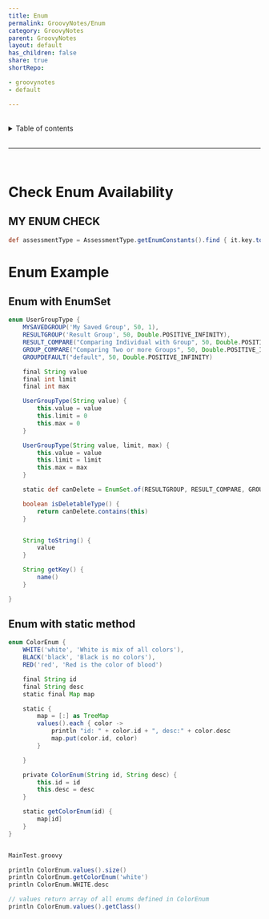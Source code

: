 ```yaml
---
title: Enum
permalink: GroovyNotes/Enum
category: GroovyNotes
parent: GroovyNotes
layout: default
has_children: false
share: true
shortRepo:

- groovynotes
- default

---
```


<br/>    

<details markdown="block">    
<summary>    
Table of contents    
</summary>    
{: .text-delta }    
1. TOC    
{:toc}    
</details>    

<br/>    

***    

<br/>    

# Check Enum Availability

## MY ENUM CHECK

 ```groovy    
def assessmentType = AssessmentType.getEnumConstants().find { it.key.toLowerCase() == securityParamMap.get('assessmentType').toLowerCase() }    
```    

# Enum Example

## Enum with EnumSet

```groovy    
enum UserGroupType {
    MYSAVEDGROUP('My Saved Group', 50, 1),
    RESULTGROUP('Result Group', 50, Double.POSITIVE_INFINITY),
    RESULT_COMPARE("Comparing Individual with Group", 50, Double.POSITIVE_INFINITY),
    GROUP_COMPARE("Comparing Two or more Groups", 50, Double.POSITIVE_INFINITY),
    GROUPDEFAULT("default", 50, Double.POSITIVE_INFINITY)

    final String value
    final int limit
    final int max

    UserGroupType(String value) {
        this.value = value
        this.limit = 0
        this.max = 0
    }

    UserGroupType(String value, limit, max) {
        this.value = value
        this.limit = limit
        this.max = max
    }

    static def canDelete = EnumSet.of(RESULTGROUP, RESULT_COMPARE, GROUP_COMPARE, GROUPDEFAULT)

    boolean isDeletableType() {
        return canDelete.contains(this)
    }


    String toString() {
        value
    }

    String getKey() {
        name()
    }

}    
```    

## Enum with static method

```groovy    
enum ColorEnum {
    WHITE('white', 'White is mix of all colors'),
    BLACK('black', 'Black is no colors'),
    RED('red', 'Red is the color of blood')

    final String id
    final String desc
    static final Map map

    static {
        map = [:] as TreeMap
        values().each { color ->
            println "id: " + color.id + ", desc:" + color.desc
            map.put(color.id, color)
        }

    }

    private ColorEnum(String id, String desc) {
        this.id = id
        this.desc = desc
    }

    static getColorEnum(id) {
        map[id]
    }
}


MainTest.groovy

println ColorEnum.values().size()
println ColorEnum.getColorEnum('white')
println ColorEnum.WHITE.desc

// values return array of all enums defined in ColorEnum    
println ColorEnum.values().getClass()

```